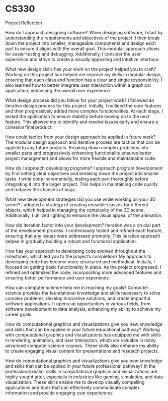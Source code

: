 # CS330


Project Reflection

How do I approach designing software?
When designing software, I start by understanding the requirements and objectives of the project. I then break down the project into smaller, manageable components and design each part to ensure it aligns with the overall goal. This modular approach allows for easier testing and debugging. Additionally, I consider the user experience and strive to create a visually appealing and intuitive interface.

What new design skills has your work on the project helped you to craft?
Working on this project has helped me improve my skills in modular design, ensuring that each class and function has a clear and single responsibility. I also learned how to better integrate user interaction within a graphical application, enhancing the overall user experience.

What design process did you follow for your project work?
I followed an iterative design process for this project. Initially, I outlined the core features and then progressively added more complex functionalities. At each stage, I tested the application to ensure stability before moving on to the next feature. This allowed me to identify and resolve issues early and ensure a cohesive final product.

How could tactics from your design approach be applied in future work?
The modular design approach and iterative process are tactics that can be applied to any future projects. Breaking down complex problems into smaller parts and progressively enhancing functionality ensures better project management and allows for more flexible and maintainable code.

How do I approach developing programs?
I approach program development by first setting clear objectives and breaking down the project into smaller tasks. I write code incrementally, testing each part thoroughly before integrating it into the larger project. This helps in maintaining code quality and reduces the chances of bugs.

What new development strategies did you use while working on your 3D scene?
I adopted a strategy of creating reusable classes for different objects, which helped in managing the complexity of the 3D scene. Additionally, I utilized lighting to enhance the visual appeal of the animation.

How did iteration factor into your development?
Iteration was a crucial part of the development process. I continuously tested and refined each feature, ensuring that any issues were addressed promptly. This iterative approach helped in gradually building a robust and functional application.

How has your approach to developing code evolved throughout the milestones, which led you to the project’s completion?
My approach to developing code has become more structured and methodical. Initially, I focused on getting basic functionality in place. As the project progressed, I refined and optimized the code, incorporating more advanced features and ensuring better performance and user experience.

How can computer science help me in reaching my goals?
Computer science provides the foundational knowledge and skills necessary to solve complex problems, develop innovative solutions, and create impactful software applications. It opens up opportunities in various fields, from software development to data analysis, enhancing my ability to achieve my career goals.

How do computational graphics and visualizations give you new knowledge and skills that can be applied in your future educational pathway?
Working with computational graphics and visualizations has equipped me with skills in rendering, animation, and user interaction, which are valuable in many advanced computer science courses. These skills also enhance my ability to create engaging visual content for presentations and research projects.

How do computational graphics and visualizations give you new knowledge and skills that can be applied in your future professional pathway?
In the professional realm, skills in computational graphics and visualizations are highly sought after, especially in industries like gaming, simulation, and data visualization. These skills enable me to develop visually compelling applications and tools that can effectively communicate complex information and provide engaging user experiences.

